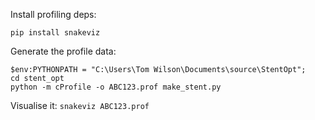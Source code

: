 
Install profiling deps:

`pip install snakeviz`

Generate the profile data:

```
$env:PYTHONPATH = "C:\Users\Tom Wilson\Documents\source\StentOpt";
cd stent_opt
python -m cProfile -o ABC123.prof make_stent.py
```

Visualise it:
`snakeviz ABC123.prof`
